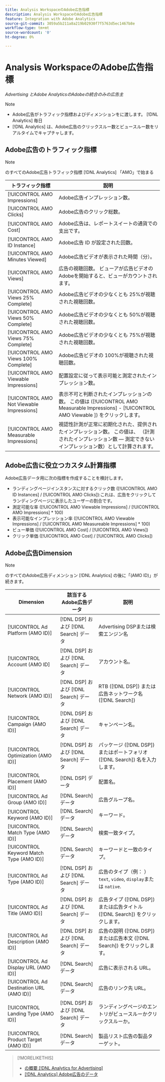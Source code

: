 ```yaml
---
title: Analysis WorkspaceのAdobe広告指標
description: Analysis WorkspaceのAdobe広告指標
feature: Integration with Adobe Analytics
source-git-commit: 3059a5b211a8a219b02930f7f5763d5ec1467b8e
workflow-type: tm+mt
source-wordcount: '0'
ht-degree: 0%

---
```


# Analysis WorkspaceのAdobe広告指標

*Advertising とAdobe AnalyticsのAdobeの統合のみの広告主*

>[!NOTE]
>
>* Adobe広告がトラフィック指標およびディメンションをに渡します。 [!DNL Analytics] 毎日
>* [!DNL Analytics] は、Adobe広告のクリックスルー数とビュースルー数をリアルタイムでキャプチャします。


## Adobe広告のトラフィック指標

>[!NOTE]
>
>のすべてのAdobe広告トラフィック指標 [!DNL Analytics] 「AMO」で始まる

| トラフィック指標 | 説明 |
| -------------- | ----------- |
| [!UICONTROL AMO Impressions] | Adobe広告インプレッション数。 |
| [!UICONTROL AMO Clicks] | Adobe広告のクリック総数。 |
| [!UICONTROL AMO Cost] | Adobe広告は、レポートスイートの通貨での支出です。 |
| [!UICONTROL AMO ID Instance] | Adobe広告 ID が設定された回数。 |
| [!UICONTROL AMO Minutes Viewed] | Adobe広告ビデオが表示された時間（分）。 |
| [!UICONTROL AMO Views] | 広告の視聴回数。 ビューアが広告ビデオのAdobeを開始すると、ビューがカウントされます。 |
| [!UICONTROL AMO Views 25% Complete] | Adobe広告ビデオの少なくとも 25%が視聴された視聴回数。 |
| [!UICONTROL AMO Views 50% Complete] | Adobe広告ビデオの少なくとも 50%が視聴された視聴回数。 |
| [!UICONTROL AMO Views 75% Complete] | Adobe広告ビデオの少なくとも 75%が視聴された視聴回数。 |
| [!UICONTROL AMO Views 100% Complete] | Adobe広告ビデオの 100%が視聴された視聴回数。 |
| [!UICONTROL AMO Viewable Impressions] | 配置設定に従って表示可能と測定されたインプレッション数。 |
| [!UICONTROL AMO Not Viewable Impressions] | 表示不可と判断されたインプレッションの数。 この値は ([!UICONTROL AMO Measurable Impressions] - [!UICONTROL AMO Viewable ]) をクリックします。 |
| [!UICONTROL AMO Measurable Impressions] | 視認性計測が正常に初期化された、提供されたインプレッション数。 この値は、 （計測されたインプレッション数 — 測定できないインプレッション数）として計算されます。 |

## Adobe広告に役立つカスタム計算指標

Adobe広告データ用に次の指標を作成することを検討します。

* ランディングページインスタンスに対するクリック数 ([!UICONTROL AMO ID Instances] / [!UICONTROL AMO Clicks]):これは、広告をクリックしてランディングページに表示したユーザーの割合です。
* 測定可能な率 ([!UICONTROL AMO Viewable Impressions] / [!UICONTROL AMO Impressions] * 100)
* 表示可能なインプレッション率 ([!UICONTROL AMO Viewable Impressions] / [!UICONTROL AMO Measureable Impressions] * 100)
* ビュー単価 ([!UICONTROL AMO Cost] / [!UICONTROL AMO Views])
* クリック単価 ([!UICONTROL AMO Cost] / [!UICONTROL AMO Clicks])

## Adobe広告Dimension

>[!NOTE]
>
>のすべてのAdobe広告ディメンション [!DNL Analytics] の後に「(AMO ID)」が続きます。

| Dimension | 該当するAdobe広告データ | 説明 |
| ----------- | ---------- | ---------- |
| [!UICONTROL Ad Platform (AMO ID)] | [!DNL DSP] および [!DNL Search] データ | Advertising DSPまたは検索エンジン名 |
| [!UICONTROL Account (AMO ID] | [!DNL DSP] および [!DNL Search] データ | アカウント名。 |
| [!UICONTROL Network (AMO ID)] | [!DNL DSP] および [!DNL Search] データ | RTB ([!DNL DSP]) または広告ネットワーク名 ([!DNL Search]) |
| [!UICONTROL Campaign (AMO ID)] | [!DNL DSP] および [!DNL Search] データ | キャンペーン名。 |
| [!UICONTROL Optimization (AMO ID)] | [!DNL DSP] および [!DNL Search] データ | パッケージ ([!DNL DSP]) またはポートフォリオ ([!DNL Search]) 名を入力します。 |
| [!UICONTROL Placement (AMO ID)] | [!DNL DSP] データ | 配置名。 |
| [!UICONTROL Ad Group (AMO ID)] | [!DNL Search] データ | 広告グループ名。 |
| [!UICONTROL Keyword (AMO ID)] | [!DNL Search] データ | キーワード。 |
| [!UICONTROL Match Type (AMO ID)] | [!DNL Search] データ | 検索一致タイプ。 |
| [!UICONTROL Keyword Match Type (AMO ID)] | [!DNL Search] データ | キーワードと一致のタイプ。 |
| [!UICONTROL Ad Type (AMO ID)] | [!DNL DSP] および [!DNL Search] データ | 広告のタイプ（例： ） `text`, `video`, `display`または `native`. |
| [!UICONTROL Ad Title (AMO ID)] | [!DNL DSP] および [!DNL Search] データ | 広告タイプ ([!DNL DSP]) または広告タイトル ([!DNL Search]) をクリックします。 |
| [!UICONTROL Ad Description (AMO ID)] | [!DNL DSP] および [!DNL Search] データ | 広告の説明 ([!DNL DSP]) または広告本文 ([!DNL Search]) をクリックします。 |
| [!UICONTROL Ad Display URL (AMO ID)] | [!DNL Search] データ | 広告に表示される URL。 |
| [!UICONTROL Ad Destination URL (AMO ID)] | [!DNL Search] データ | 広告のリンク先 URL。 |
| [!UICONTROL Landing Type (AMO ID)] | [!DNL DSP] および [!DNL Search] データ | ランディングページのエントリがビュースルーかクリックスルーか。 |
| [!UICONTROL Product Target (AMO ID)] | [!DNL Search] データ | 製品リスト広告の製品ターゲット。 |

>[!MORELIKETHIS]
>
>* [の概要 [!DNL Analytics for Advertising]](overview.md)
>* [[!DNL Analytics] Adobe広告のデータ](/help/integrations/analytics/analytics-data-in-advertising.md)

